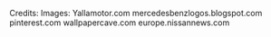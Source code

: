 Credits:
    Images: 
        Yallamotor.com
        mercedesbenzlogos.blogspot.com
        pinterest.com
        wallpapercave.com
        europe.nissannews.com